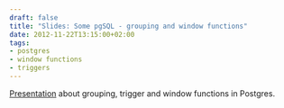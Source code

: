 ```yaml
---
draft: false
title: "Slides: Some pgSQL - grouping and window functions"
date: 2012-11-22T13:15:00+02:00
tags:
- postgres
- window functions
- triggers
---
```


[Presentation](https://docs.google.com/presentation/d/10ulizOIFgYhrYSwJdamWCjdJSW83hVZSVCAdAJFa4lQ/edit?usp=sharing) about grouping, trigger and window functions in Postgres.

